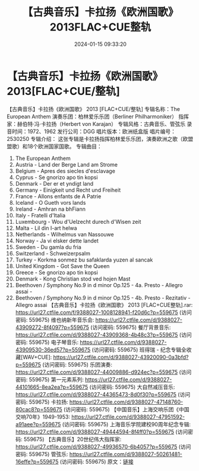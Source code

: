 ﻿---
title: 【古典音乐】卡拉扬《欧洲国歌》2013FLAC+CUE整轨
date: 2024-01-15 09:33:20
categories: 古典音乐、新世纪、纯音雅乐
tags: 纯音雅乐
---
# 【古典音乐】卡拉扬《欧洲国歌》2013[FLAC+CUE/整轨]

【古典音乐】卡拉扬《欧洲国歌》 2013 [FLAC+CUE/整轨]
专辑名称：The European Anthem
演奏乐团：柏林爱乐乐团（Berliner Philharmoniker）
指挥家：赫伯特·冯·卡拉扬（Herbert von Karajan）
专辑风格：古典音乐、管弦乐
录音时间：1972、1962
发行公司：DGG
唱片版本：欧洲纸盒版
唱片编号：2530250
专辑介绍：
这张专辑是卡拉扬指挥柏林爱乐乐团，演奏欧洲之歌（欧盟盟歌）和18个欧洲国家国歌。
专辑曲目：
01. The European Anthem
02. Austria - Land der Berge Land am Strome
03. Belgium - Apres des siecles d'esclavage
04. Cyprus - Se gnorizo apo tin kopsi
05. Denmark - Der er et yndigt land
06. Germany - Einigkeit und Recht und Freiheit
07. France - Allons enfants de A Patrie
08. Iceland - O Gueth vors lands
09. Ireland - Amhran na bhFiann
10. Italy - Fratelli d'Italia
11. Luxembourg - Wou d'Uelzecht durech d'Wisen zeit
12. Malta - Lil din I-art helwa
13. Netherlands - Wilhelmus van Nassouwe
14. Norway - Ja vi elsker dette landet
15. Sweden - Du gamla du fria
16. Switzerland - Schweizerpsalm
17. Turkey - Korkma sonmez bu safaklarda yuzen al sancak
18. United Kingdom - Got Save the Queen
19. Greece - Se gnorizo apo tin kopsi
20. Denmark - Kong Christian stod ved hojen Mast
21. Beethoven / Symphony No.9 in d minor Op.125 - 4a. Presto -
Allegro assai -
22. Beethoven / Symphony No.9 in d minor Op.125 - 4b. Presto -
Rezitativ - Allegro assai
【古典音乐】卡拉扬《欧洲国歌》 2013 [FLAC+CUE整轨].rar: https://url27.ctfile.com/f/9388027-1008128941-f20d6c?p=559675
(访问密码: 559675)
维也纳新年音乐会: https://url27.ctfile.com/d/9388027-43909272-8f4097?p=559675
(访问密码: 559675)
餐厅背景音乐: https://url27.ctfile.com/d/9388027-43909368-4b48c3?p=559675
(访问密码: 559675)
电子琴音乐: https://url27.ctfile.com/d/9388027-43909530-36ed57?p=559675
(访问密码: 559675)
班得瑞 - 纪念专辑全收藏[WAV+CUE]: https://url27.ctfile.com/d/9388027-43920090-0a3bfd?p=559675
(访问密码: 559675)
乐团演奏: https://url27.ctfile.com/d/9388027-44009886-d924ec?p=559675
(访问密码: 559675)
第一元素系列: https://url27.ctfile.com/d/9388027-44101665-8ea2ea?p=559675
(访问密码: 559675)
大自然减压音乐: https://url27.ctfile.com/d/9388027-44365473-8d0f30?p=559675
(访问密码: 559675)
卡拉扬: https://url27.ctfile.com/d/9388027-47148760-80cac8?p=559675
(访问密码: 559675)
【中国音乐】上海交响乐团《中国交响70年》1949-1953: https://url27.ctfile.com/d/9388027-47951592-a91aee?p=559675
(访问密码: 559675)
上海音乐学院建校90周年纪念专辑: https://url27.ctfile.com/d/9388027-49444594-8f4ff0?p=559675
(访问密码: 559675)
【古典音乐】20世纪伟大指挥家: https://url27.ctfile.com/d/9388027-49936570-6b4057?p=559675
(访问密码: 559675)
管弦乐: https://url27.ctfile.com/d/9388027-50261481-16effe?p=559675
(访问密码: 559675)
原文：[链接](https://blog.sina.com.cn/s/blog_1647c7e760103147z.html)
